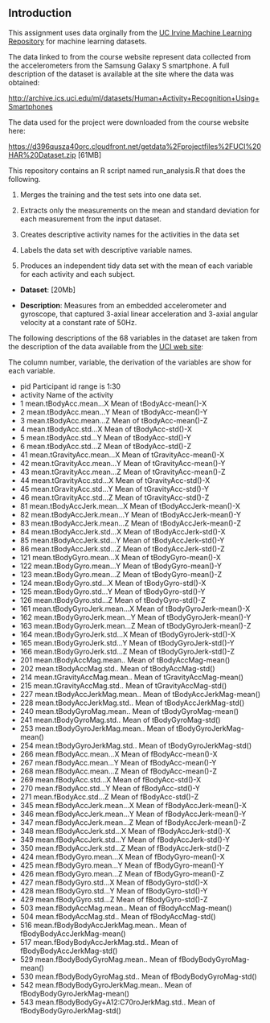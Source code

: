 ## Introduction

This assignment uses data orginally from
the <a href="http://archive.ics.uci.edu/ml/">UC Irvine Machine
Learning Repository</a> for machine learning datasets. 

The data linked to from the course website represent data collected from the accelerometers from the Samsung Galaxy S smartphone. A full description of the dataset is available at the site where the data was obtained:

http://archive.ics.uci.edu/ml/datasets/Human+Activity+Recognition+Using+Smartphones 

The data used for the project were downloaded from the course website here: 

https://d396qusza40orc.cloudfront.net/getdata%2Fprojectfiles%2FUCI%20HAR%20Dataset.zip [61MB]

This repository contains an R script named run_analysis.R that does the following. 

1. Merges the training and the test sets into one data set.

2. Extracts only the measurements on the mean and standard deviation for each measurement from the input dataset. 

3. Creates descriptive activity names for the activities in the data set

4. Labels the data set with descriptive variable names. 

5. Produces an independent tidy data set with the mean of each variable for each activity and each subject. 


* <b>Dataset</b>:  [20Mb]

* <b>Description</b>: Measures from an embedded accelerometer and gyroscope, that captured 3-axial linear acceleration and 3-axial angular velocity at a constant rate of 50Hz. 


The following descriptions of the 68 variables in the dataset are taken
from the description of the data available from the <a href="http://archive.ics.uci.edu/ml/datasets/Human+Activity+Recognition+Using+Smartphones ">UCI
web site</a>:

The column number, variable, the derivation of the variables are show for each variable.
- pid	Participant id range is 1:30
- activity	Name of the activity
- 1	mean.tBodyAcc.mean...X	Mean of tBodyAcc-mean()-X
- 2	mean.tBodyAcc.mean...Y	Mean of tBodyAcc-mean()-Y
- 3	mean.tBodyAcc.mean...Z	Mean of tBodyAcc-mean()-Z
- 4	mean.tBodyAcc.std...X	Mean of tBodyAcc-std()-X
- 5	mean.tBodyAcc.std...Y	Mean of tBodyAcc-std()-Y
- 6	mean.tBodyAcc.std...Z	Mean of tBodyAcc-std()-Z
- 41	mean.tGravityAcc.mean...X	Mean of tGravityAcc-mean()-X
- 42	mean.tGravityAcc.mean...Y	Mean of tGravityAcc-mean()-Y
- 43	mean.tGravityAcc.mean...Z	Mean of tGravityAcc-mean()-Z
- 44	mean.tGravityAcc.std...X	Mean of tGravityAcc-std()-X
- 45	mean.tGravityAcc.std...Y	Mean of tGravityAcc-std()-Y
- 46	mean.tGravityAcc.std...Z	Mean of tGravityAcc-std()-Z
- 81	mean.tBodyAccJerk.mean...X	Mean of tBodyAccJerk-mean()-X
- 82	mean.tBodyAccJerk.mean...Y	Mean of tBodyAccJerk-mean()-Y
- 83	mean.tBodyAccJerk.mean...Z	Mean of tBodyAccJerk-mean()-Z
- 84	mean.tBodyAccJerk.std...X	Mean of tBodyAccJerk-std()-X
- 85	mean.tBodyAccJerk.std...Y	Mean of tBodyAccJerk-std()-Y
- 86	mean.tBodyAccJerk.std...Z	Mean of tBodyAccJerk-std()-Z
- 121	mean.tBodyGyro.mean...X	Mean of tBodyGyro-mean()-X
- 122	mean.tBodyGyro.mean...Y	Mean of tBodyGyro-mean()-Y
- 123	mean.tBodyGyro.mean...Z	Mean of tBodyGyro-mean()-Z
- 124	mean.tBodyGyro.std...X	Mean of tBodyGyro-std()-X
- 125	mean.tBodyGyro.std...Y	Mean of tBodyGyro-std()-Y
- 126	mean.tBodyGyro.std...Z	Mean of tBodyGyro-std()-Z
- 161	mean.tBodyGyroJerk.mean...X	Mean of tBodyGyroJerk-mean()-X
- 162	mean.tBodyGyroJerk.mean...Y	Mean of tBodyGyroJerk-mean()-Y
- 163	mean.tBodyGyroJerk.mean...Z	Mean of tBodyGyroJerk-mean()-Z
- 164	mean.tBodyGyroJerk.std...X	Mean of tBodyGyroJerk-std()-X
- 165	mean.tBodyGyroJerk.std...Y	Mean of tBodyGyroJerk-std()-Y
- 166	mean.tBodyGyroJerk.std...Z	Mean of tBodyGyroJerk-std()-Z
- 201	mean.tBodyAccMag.mean..	Mean of tBodyAccMag-mean()
- 202	mean.tBodyAccMag.std..	Mean of tBodyAccMag-std()
- 214	mean.tGravityAccMag.mean..	Mean of tGravityAccMag-mean()
- 215	mean.tGravityAccMag.std..	Mean of tGravityAccMag-std()
- 227	mean.tBodyAccJerkMag.mean..	Mean of tBodyAccJerkMag-mean()
- 228	mean.tBodyAccJerkMag.std..	Mean of tBodyAccJerkMag-std()
- 240	mean.tBodyGyroMag.mean..	Mean of tBodyGyroMag-mean()
- 241	mean.tBodyGyroMag.std..	Mean of tBodyGyroMag-std()
- 253	mean.tBodyGyroJerkMag.mean..	Mean of tBodyGyroJerkMag-mean()
- 254	mean.tBodyGyroJerkMag.std..	Mean of tBodyGyroJerkMag-std()
- 266	mean.fBodyAcc.mean...X	Mean of fBodyAcc-mean()-X
- 267	mean.fBodyAcc.mean...Y	Mean of fBodyAcc-mean()-Y
- 268	mean.fBodyAcc.mean...Z	Mean of fBodyAcc-mean()-Z
- 269	mean.fBodyAcc.std...X	Mean of fBodyAcc-std()-X
- 270	mean.fBodyAcc.std...Y	Mean of fBodyAcc-std()-Y
- 271	mean.fBodyAcc.std...Z	Mean of fBodyAcc-std()-Z
- 345	mean.fBodyAccJerk.mean...X	Mean of fBodyAccJerk-mean()-X
- 346	mean.fBodyAccJerk.mean...Y	Mean of fBodyAccJerk-mean()-Y
- 347	mean.fBodyAccJerk.mean...Z	Mean of fBodyAccJerk-mean()-Z
- 348	mean.fBodyAccJerk.std...X	Mean of fBodyAccJerk-std()-X
- 349	mean.fBodyAccJerk.std...Y	Mean of fBodyAccJerk-std()-Y
- 350	mean.fBodyAccJerk.std...Z	Mean of fBodyAccJerk-std()-Z
- 424	mean.fBodyGyro.mean...X	Mean of fBodyGyro-mean()-X
- 425	mean.fBodyGyro.mean...Y	Mean of fBodyGyro-mean()-Y
- 426	mean.fBodyGyro.mean...Z	Mean of fBodyGyro-mean()-Z
- 427	mean.fBodyGyro.std...X	Mean of fBodyGyro-std()-X
- 428	mean.fBodyGyro.std...Y	Mean of fBodyGyro-std()-Y
- 429	mean.fBodyGyro.std...Z	Mean of fBodyGyro-std()-Z
- 503	mean.fBodyAccMag.mean..	Mean of fBodyAccMag-mean()
- 504	mean.fBodyAccMag.std..	Mean of fBodyAccMag-std()
- 516	mean.fBodyBodyAccJerkMag.mean..	Mean of fBodyBodyAccJerkMag-mean()
- 517	mean.fBodyBodyAccJerkMag.std..	Mean of fBodyBodyAccJerkMag-std()
- 529	mean.fBodyBodyGyroMag.mean..	Mean of fBodyBodyGyroMag-mean()
- 530	mean.fBodyBodyGyroMag.std..	Mean of fBodyBodyGyroMag-std()
- 542	mean.fBodyBodyGyroJerkMag.mean..	Mean of fBodyBodyGyroJerkMag-mean()
- 543	mean.fBodyBodyGy+A12:C70roJerkMag.std..	Mean of fBodyBodyGyroJerkMag-std()



